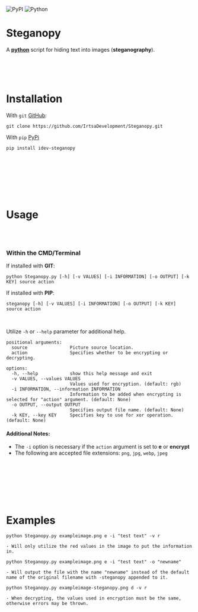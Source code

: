 ![PyPI](https://img.shields.io/pypi/v/idev-steganopy) ![Python](https://img.shields.io/pypi/pyversions/idev-steganopy)
# **Steganopy**
A [**python**](https://www.python.org) script for hiding text into images (**steganography**).
<br />
<br />
<br />
<br />
​<br />
# Installation
With `git` [GitHub](https://github.com):
```
git clone https://github.com/IrtsaDevelopment/Steganopy.git
```
With `pip` [PyPi](https://pypi.org/project/idev-steganopy/)
```
pip install idev-steganopy
```
<br />
<br />
<br />
<br />
<br />
<br />

# Usage
<br />
<br />

### Within the CMD/Terminal
If installed with **GIT**:
```
python Steganopy.py [-h] [-v VALUES] [-i INFORMATION] [-o OUTPUT] [-k KEY] source action
```
If installed with **PIP**:
```
steganopy [-h] [-v VALUES] [-i INFORMATION] [-o OUTPUT] [-k KEY] source action
```
<br />

Utilize `-h` or `--help` parameter for additional help.
```
positional arguments:
  source                Picture source location.
  action                Specifies whether to be encrypting or decrypting.

options:
  -h, --help            show this help message and exit
  -v VALUES, --values VALUES
                        Values used for encryption. (default: rgb)
  -i INFORMATION, --information INFORMATION
                        Information to be added when encrypting is selected for "action" argument. (default: None)
  -o OUTPUT, --output OUTPUT
                        Specifies output file name. (default: None)
  -k KEY, --key KEY     Specifies key to use for xor operation. (default: None)
```
#### Additional Notes: 
- The `-i` option is necessary if the `action` argument is set to **e** or **encrypt**
- The following are accepted file extensions: `png`, `jpg`, `webp`, `jpeg`
<br />
<br />
<br />
<br />
<br />
<br />

# Examples
```
python Steganopy.py exampleimage.png e -i "test text" -v r

- Will only utilize the red values in the image to put the information in.
```
```
python Steganopy.py exampleimage.png e -i "test text" -o "newname"

- Will output the file with the name "newname" instead of the default name of the original filename with -steganopy appended to it.
```
```
python Steganopy.py exampleimage-steganopy.png d -v r

- When decrypting, the values used in encryption must be the same, otherwise errors may be thrown.
```
